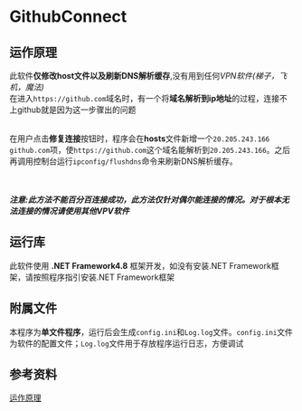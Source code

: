 # GithubConnect
## 运作原理

此软件**仅修改host文件以及刷新DNS解析缓存**,没有用到任何*VPN软件(梯子，飞机，魔法)*<br>
在进入`https://github.com`域名时，有一个将**域名解析到ip地址**的过程，连接不上github就是因为这一步骤出的问题<br><br>

在用户点击**修复连接**按钮时，程序会在**hosts**文件新增一个`20.205.243.166 github.com`项，使`https://github.com`这个域名能解析到`20.205.243.166`。之后再调用控制台运行`ipconfig/flushdns`命令来刷新DNS解析缓存。<br><br><br>

***注意:此方法不能百分百连接成功，此方法仅针对偶尔能连接的情况。对于根本无法连接的情况请使用其他VPV软件***

## 运行库
此软件使用 **.NET Framework4.8** 框架开发，如没有安装.NET Framework框架，请按照程序指引安装.NET Framework框架<br>

## 附属文件
本程序为**单文件程序**，运行后会生成`config.ini`和`Log.log`文件。`config.ini`文件为软件的配置文件；`Log.log`文件用于存放程序运行日志，方便调试<br>

## 参考资料
[运作原理](https://blog.csdn.net/weixin_43804496/article/details/131475204)<br>
